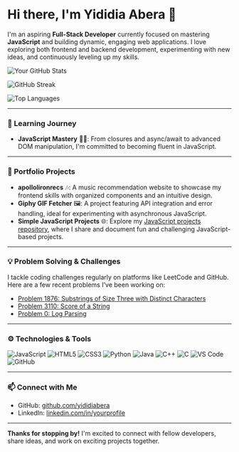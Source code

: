 # Hi there, I'm Yididia Abera 👋

I'm an aspiring **Full-Stack Developer** currently focused on mastering **JavaScript** and building dynamic, engaging web applications. I love exploring both frontend and backend development, experimenting with new ideas, and continuously leveling up my skills.

![Your GitHub Stats](https://github-readme-stats.vercel.app/api?Yididia=yididiabera&show_icons=true&theme=radical)

![GitHub Streak](https://streak-stats.demolab.com/?user=yididiabera&theme=radical)

![Top Languages](https://github-readme-stats.vercel.app/api/top-langs/?yididia=yididiabera&layout=compact&theme=radical)

---

### 🌱 Learning Journey

- **JavaScript Mastery** 🧑‍💻: From closures and async/await to advanced DOM manipulation, I'm committed to becoming fluent in JavaScript.

---

### 🔭 Portfolio Projects

- **apollolironrecs** 🎶: A music recommendation website to showcase my frontend skills with organized components and an intuitive design.
- **Giphy GIF Fetcher** 🖼️: A project featuring API integration and error handling, ideal for experimenting with asynchronous JavaScript.
- **Simple JavaScript Projects** 🌐: Explore my [JavaScript projects repository](https://github.com/yourusername/Simple-JavaScript-Projects), where I share and document fun and challenging JavaScript-based projects.

---

### 💡 Problem Solving & Challenges

I tackle coding challenges regularly on platforms like LeetCode and GitHub. Here are a few recent problems I’ve been working on:

- [Problem 1876: Substrings of Size Three with Distinct Characters](link)
- [Problem 3110: Score of a String](link)
- [Problem 0: Log Parsing](link)

---

### ⚙️ Technologies & Tools

![JavaScript](https://img.shields.io/badge/-JavaScript-F7DF1E?style=flat-square&logo=javascript&logoColor=black)
![HTML5](https://img.shields.io/badge/-HTML5-E34F26?style=flat-square&logo=html5&logoColor=white)
![CSS3](https://img.shields.io/badge/-CSS3-1572B6?style=flat-square&logo=css3)
![Python](https://img.shields.io/badge/-Python-3776AB?style=flat-square&logo=python&logoColor=white)
![Java](https://img.shields.io/badge/-Java-007396?style=flat-square&logo=java&logoColor=white)
![C++](https://img.shields.io/badge/-C++-00599C?style=flat-square&logo=c%2B%2B&logoColor=white)
![C](https://img.shields.io/badge/-C-A8B9CC?style=flat-square&logo=c&logoColor=white)
![VS Code](https://img.shields.io/badge/-VS%20Code-007ACC?style=flat-square&logo=visual-studio-code)
![GitHub](https://img.shields.io/badge/-GitHub-181717?style=flat-square&logo=github)

---

### 📫 Connect with Me

- GitHub: [github.com/yididiabera](https://github.com/yididiabera)
- LinkedIn: [linkedin.com/in/yourprofile](https://www.linkedin.com/in/yididia-abera-a78276266/)

---

**Thanks for stopping by!** I'm excited to connect with fellow developers, share ideas, and work on exciting projects together.
